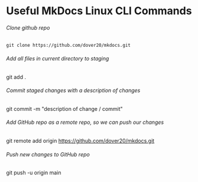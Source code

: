 # Useful MkDocs Linux CLI Commands  

###### Clone github repo
`git clone https://github.com/dover20/mkdocs.git`

###### Add all files in current directory to staging
git add .

###### Commit staged changes with a description of changes
git commit -m "description of change / commit"

###### Add GitHub repo as a remote repo, so we can push our changes
git remote add origin https://github.com/dover20/mkdocs.git

###### Push new changes to GitHub repo
git push -u origin main
